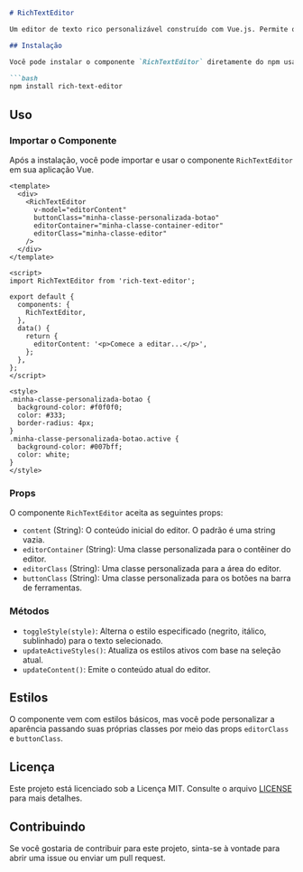 ```markdown
# RichTextEditor

Um editor de texto rico personalizável construído com Vue.js. Permite que os usuários editem texto com estilos de negrito, itálico e sublinhado. Este componente é projetado para ser flexível e fácil de integrar em suas aplicações Vue.

## Instalação

Você pode instalar o componente `RichTextEditor` diretamente do npm usando o seguinte comando:

```bash
npm install rich-text-editor
```

## Uso

### Importar o Componente

Após a instalação, você pode importar e usar o componente `RichTextEditor` em sua aplicação Vue.

```vue
<template>
  <div>
    <RichTextEditor
      v-model="editorContent"
      buttonClass="minha-classe-personalizada-botao"
      editorContainer="minha-classe-container-editor"
      editorClass="minha-classe-editor"
    />
  </div>
</template>

<script>
import RichTextEditor from 'rich-text-editor';

export default {
  components: {
    RichTextEditor,
  },
  data() {
    return {
      editorContent: '<p>Comece a editar...</p>',
    };
  },
};
</script>

<style>
.minha-classe-personalizada-botao {
  background-color: #f0f0f0;
  color: #333;
  border-radius: 4px;
}
.minha-classe-personalizada-botao.active {
  background-color: #007bff;
  color: white;
}
</style>
```

### Props

O componente `RichTextEditor` aceita as seguintes props:

- `content` (String): O conteúdo inicial do editor. O padrão é uma string vazia.
- `editorContainer` (String): Uma classe personalizada para o contêiner do editor.
- `editorClass` (String): Uma classe personalizada para a área do editor.
- `buttonClass` (String): Uma classe personalizada para os botões na barra de ferramentas.

### Métodos

- `toggleStyle(style)`: Alterna o estilo especificado (negrito, itálico, sublinhado) para o texto selecionado.
- `updateActiveStyles()`: Atualiza os estilos ativos com base na seleção atual.
- `updateContent()`: Emite o conteúdo atual do editor.

## Estilos

O componente vem com estilos básicos, mas você pode personalizar a aparência passando suas próprias classes por meio das props `editorClass` e `buttonClass`.

## Licença

Este projeto está licenciado sob a Licença MIT. Consulte o arquivo [LICENSE](LICENSE) para mais detalhes.

## Contribuindo

Se você gostaria de contribuir para este projeto, sinta-se à vontade para abrir uma issue ou enviar um pull request.